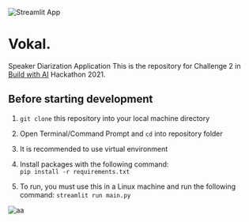 ![Streamlit App](https://static.streamlit.io/badges/streamlit_badge_black_white.svg)
<!---
(https://share.streamlit.io/yourGitHubName/yourRepo/yourApp/)
-->

# **Vokal.**
Speaker Diarization Application
This is the repository for Challenge 2 in [Build with AI](https://www.buildwithai.com) Hackathon 2021.

## Before starting development

1. `git clone` this repository into your local machine directory
   
2. Open Terminal/Command Prompt and `cd` into repository folder

3. It is recommended to use virtual environment

4. Install packages with the following command:  
   `pip install -r requirements.txt`
   
5. To run, you must use this in a Linux machine and run the following command:
   `streamlit run main.py`

![aa](https://user-images.githubusercontent.com/63910911/144020698-ec92eb41-9d84-4f1f-a9de-9368bfb8acee.png)
